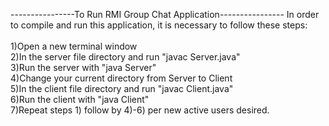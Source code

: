 ----------------To Run RMI Group Chat Application---------------- 
In order to compile and run this application, it is necessary to follow these steps:<br />
<br />
1)Open a new terminal window <br />
2)In the server file directory and run "javac Server.java" <br />
3)Run the server with "java Server" <br />
4)Change your current directory from Server to Client <br />
5)In the client file directory and run "javac Client.java" <br />
6)Run the client with "java Client" <br />
7)Repeat steps 1) follow by 4)-6) per new active users desired. <br />
